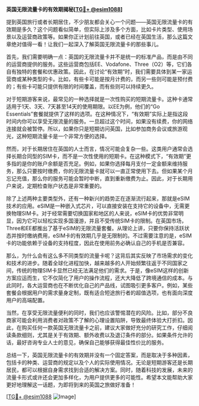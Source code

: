 **英国无限流量卡的有效期揭秘[[TG💪+ @esim1088](https://t.me/s/esim1088)]**

提到英国旅行或者长期居住，不少朋友都会关心一个问题——英国无限流量卡的有效期是多久？这个问题看似简单，但实际上涉及多个方面，比如卡片类型、使用场景以及运营商政策等。如果你正计划前往英国，或者已经在英国生活，那么这篇文章绝对值得一看！让我们一起深入了解英国无限流量卡的那些事儿。

首先，我们需要明确一点：英国的无限流量卡并不是统一的标准产品，而是由不同的运营商提供的服务。这些运营商包括EE、Vodafone、Three（O2）等，它们各自有独特的套餐和优惠政策。因此，在讨论“有效期”时，我们需要具体到某一家运营商或某种类型的卡。比如，有些卡可能是按月计费的，而另一些则可能是预付费的；有些卡可能只提供有限的时间覆盖，而有些则可以持续更久。

对于短期游客来说，最常见的一种选择就是一次性购买的短期流量卡。这种卡通常适用于1天、3天、7天甚至14天的使用期限。以EE为例，他们的“Go Essentials”套餐就提供了这样的选项。在这种情况下，“有效期”实际上是指这段时间内你可以享受无限流量的服务。一旦超过这个时间，如果没有续费，你的网络连接就会被暂停。所以，如果你只是短期访问英国，比如参加商务会议或旅游观光，这种短期流量卡是一个非常方便的选择。

然而，对于长期居住在英国的人士而言，情况可能会复杂一些。这类用户通常会选择长期合同型的SIM卡，而不是一次性使用的短期卡。在这种模式下，“有效期”更多指的是你的账户余额是否充足。例如，如果你选择每月支付一定金额来维持服务，那么只要按时缴费，你的无限流量卡就可以一直正常使用下去。但如果某个月忘记充值，那么你的服务可能会暂时中断，直到重新缴费为止。因此，对于长期用户来说，定期检查账户状态是非常重要的。

除了上述两种主要类型外，还有一种新兴的趋势正在逐渐流行起来，那就是eSIM技术的应用。eSIM是一种嵌入式芯片，可以直接安装在支持它的设备中，无需更换物理SIM卡。对于经常需要切换国家和地区的人来说，eSIM卡的优势非常明显，因为它可以轻松实现多国漫游，并且不受传统SIM卡的限制。在英国市场，Three和EE都推出了基于eSIM的无限流量套餐。从理论上讲，只要你保持活跃状态并按时缴纳费用，eSIM卡的有效期几乎是无限制的。不过需要注意的是，eSIM卡的功能依赖于设备的支持程度，因此在使用前务必确认自己的手机是否兼容。

那么，为什么会有这么多不同类型的流量卡呢？这背后其实反映了市场需求的变化和技术的进步。随着全球化进程加快，越来越多的人开始频繁往返于不同国家之间，传统的物理SIM卡显然已经无法满足他们的需求。于是，像eSIM这样的创新方案应运而生，它不仅简化了用户的操作流程，还大大降低了跨境通信的成本。与此同时，各大运营商也在不断优化自己的产品线，试图吸引更多客户。例如，某些套餐会根据用户的需求量身定制，既有适合短途旅行者的超值选项，也有面向深度用户的高端配置。

当然，在享受无限流量便利的同时，我们也应该警惕潜在的风险。比如，部分不良商家可能会利用消费者对政策不了解的心理设置陷阱，导致最终体验大打折扣。因此，在购买任何一款英国无限流量卡之前，建议大家做好充分的研究工作，仔细阅读条款细则，尤其是关于有效期、额外收费以及退订条件的部分。如果条件允许的话，最好咨询专业人士的意见，确保自己能够获得最佳性价比的服务。

总结一下，英国无限流量卡的有效期并没有一个固定答案，而是取决于多种因素，包括卡的种类、运营商的规定以及个人的实际使用情况。无论是短期游客还是长期居民，都可以根据自身需求找到合适的解决方案。同时，随着科技的发展，未来的流量卡形式或许还会更加多样化，为用户提供更多的可能性。希望本文能帮助大家更好地理解这一话题，为即将到来的英国之旅做好准备！

[[TG💪+ @esim1088](https://t.me/s/esim1088) ![Image](https://i.postimg.cc/4NQfJmqS/Snipaste-2025-05-13-00-14-12.png)]